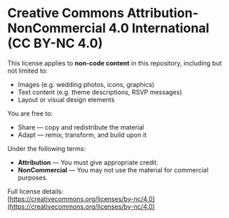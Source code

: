 # Creative Commons Attribution-NonCommercial 4.0 International (CC BY-NC 4.0)

This license applies to **non-code content** in this repository, including but not limited to:

- Images (e.g. wedding photos, icons, graphics)
- Text content (e.g. theme descriptions, RSVP messages)
- Layout or visual design elements

You are free to:

- Share — copy and redistribute the material
- Adapt — remix, transform, and build upon it

Under the following terms:

- **Attribution** — You must give appropriate credit.
- **NonCommercial** — You may not use the material for commercial purposes.

Full license details:  
[https://creativecommons.org/licenses/by-nc/4.0](https://creativecommons.org/licenses/by-nc/4.0)
